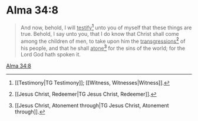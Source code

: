 # Alma 34:8

> And now, behold, I will <u>testify</u>[^a] unto you of myself that these things are true. Behold, I say unto you, that I do know that Christ shall come among the children of men, to take upon him the <u>transgressions</u>[^b] of his people, and that he shall <u>atone</u>[^c] for the sins of the world; for the Lord God hath spoken it.

[Alma 34:8](https://www.churchofjesuschrist.org/study/scriptures/bofm/alma/34?lang=eng&id=p8#p8)


[^a]: [[Testimony|TG Testimony]]; [[Witness, Witnesses|Witness]].  
[^b]: [[Jesus Christ, Redeemer|TG Jesus Christ, Redeemer]].  
[^c]: [[Jesus Christ, Atonement through|TG Jesus Christ, Atonement through]].  
